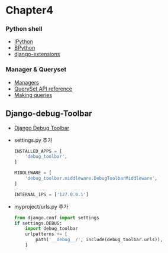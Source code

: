 # Chapter4

### Python shell 
* [IPython](http://ipython.org/)
* [BPython](https://bpython-interpreter.org/)
* [ django-extensions](https://django-extensions.readthedocs.io)

### Manager & Queryset
* [Managers](https://docs.djangoproject.com/en/2.1/topics/db/managers/)
* [QuerySet API reference](https://docs.djangoproject.com/en/2.1/ref/models/querysets/)
* [Making queries](https://docs.djangoproject.com/en/2.1/topics/db/queries/)




Django-debug-Toolbar
---
* [Django Debug Toolbar](https://django-debug-toolbar.readthedocs.io/en/latest/installation.html)

* settings.py  추가
    ~~~python
    INSTALLED_APPS = [
        'debug_toolbar',
    ]

    MIDDLEWARE = [
        'debug_toolbar.middleware.DebugToolbarMiddleware',
    ]

    INTERNAL_IPS = ['127.0.0.1']
    ~~~~

* myproject/urls.py 추가
    ~~~python
    from django.conf import settings
    if settings.DEBUG:
        import debug_toolbar
        urlpatterns += [
            path('__debug__/', include(debug_toolbar.urls)),
        ] 
    ~~~

